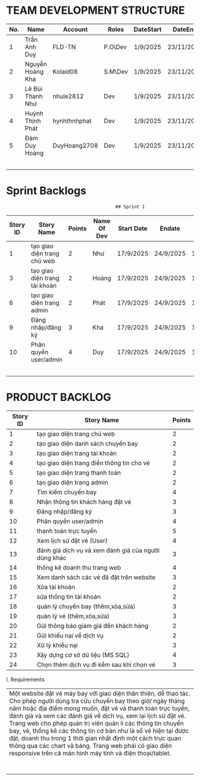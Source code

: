 # TEAM DEVELOPMENT STRUCTURE

| No. | Name               | Account       | Roles   | DateStart | DateEnd    |
|-----|--------------------|--------------|---------|-----------|------------|
| 1   | Trần Anh Duy       | FLD-TN       | P.O\Dev | 1/9/2025  | 23/11/2025 |
| 2   | Nguyễn Hoàng Kha   | Kolaid08     | S.M\Dev | 1/9/2025  | 23/11/2025 |
| 3   | Lê Bùi Thanh Như   | nhule2812    | Dev     | 1/9/2025  | 23/11/2025 |
| 4   | Huỳnh Thịnh Phát   | hynhthnhphat | Dev     | 1/9/2025  | 23/11/2025 |
| 5   | Đàm Duy Hoàng      | DuyHoang2708 | Dev     | 1/9/2025  | 23/11/2025 |
|     |      |         |       |           |         |
|     |      |         |       |           |         |
|     |      |         |       |           |         |
|     |      |         |       |           |         |
|     |      |         |       |           |         |


# Sprint Backlogs
                                             ## Sprint 1
| Story ID | Story Name                  | Points | Name Of Dev | Start Date | Endate    | Act Start Date | ActEndate  | Act Points | Notes |
|----------|-----------------------------|--------|-------------|------------|-----------|----------------|------------|------------|-------|
| 1        | tạo giao diện trang chủ web  | 2      | Như         | 17/9/2025  | 24/9/2025 | 18/9/2025      | 24/9/2025  |            |       |
| 3        | tạo giao diện trang tài khoản| 2      | Hoàng       | 17/9/2025  | 24/9/2025 | 18/9/2025      | 24/9/2025  |            |       |
| 6        | tạo giao diện trang admin    | 2      | Phát        | 17/9/2025  | 24/9/2025 | 18/9/2025      | 24/9/2025  |            |       |
| 9        | Đăng nhặp/đăng ký           | 3      | Kha         | 17/9/2025  | 24/9/2025 | 18/9/2025      | 24/9/2025  |            |       |
| 10       | Phân quyền user/admin        | 4      | Duy         | 17/9/2025  | 24/9/2025 | 18/9/2025      | 24/9/2025  |            |       |
|          |            |        |             |            |        |                |           |            |       |
|          |            |        |             |            |        |                |           |            |       |
|          |            |        |             |            |        |                |           |            |       |
|          |            |        |             |            |        |                |           |            |       |
|          |            |        |             |            |        |                |           |            |       |


# PRODUCT BACKLOG

| Story ID | Story Name                                          | Points |
|----------|-----------------------------------------------------|--------|
| 1        | tạo giao diện trang chủ web                         | 2      |
| 2        | tạo giao diện danh sách chuyến bay                  | 2      |
| 3        | tạo giao diện trang tài khoản                       | 2      |
| 4        | tạo giao diện trang điền thông tin cho vé           | 2      |
| 5        | tạo giao diện trang thanh toán                      | 2      |
| 6        | tạo giao diện trang admin                           | 2      |
| 7        | Tìm kiếm chuyến bay                                 | 4      |
| 8        | Nhận thông tin khách hàng đặt vé                    | 3      |
| 9        | Đăng nhặp/đăng ký                                   | 3      |
| 10       | Phân quyền user/admin                               | 4      |
| 11       | thanh toán trực tuyến                               | 5      |
| 12       | Xem lịch sử đặt vé (User)                           | 4      |
| 13       | đánh giá dịch vụ và xem đánh giá của người dùng khác| 3      |
| 14       | thống kê doanh thu trang web                        | 4      |
| 15       | Xem danh sách các vé đã đặt trên website            | 3      |
| 16       | Xóa tài khoản                                       | 2      |
| 17       | sửa thông tin tài khoản                             | 2      |
| 18       | quản lý chuyến bay (thêm,xóa,sửa)                   | 3      |
| 19       | quản lý vé (thêm,xóa,sửa)                           | 3      |
| 20       | Gửi thông báo giảm giá đến khách hàng               | 2      |
| 21       | Gửi khiếu nại về dịch vụ                            | 2      |
| 22       | Xử lý khiếu nại                                     | 3      |
| 23       | Xây dựng cơ sở dữ liệu (MS SQL)                     | 4      |
| 24       | Chọn thêm dịch vụ đi kềm sau khi chọn vé            | 3      |



I. Requirements

|                                                                                                                                                                                                                                                                                                                                                                                                                                                                                                                                                                                                                                                                                                                                                                                                                                                                                                                                                                                                                   |
|-------------------------------------------------------------------------------------------------------------------------------------------------------------------------------------------------------------------------------------------------------------------------------------------------------------------------------------------------------------------------------------------------------------------------------------------------------------------------------------------------------------------------------------------------------------------------------------------------------------------------------------------------------------------------------------------------------------------------------------------------------------------------------------------------------------------------------------------------------------------------------------------------------------------------------------------------------------------------------------------------------------------|
| Một website đặt vé máy bay với giao diện thân thiện, dễ thao tác. Cho phép người dùng tra cứu chuyến bay theo giờ/ ngày tháng năm hoặc địa điểm mong muốn, đặt vé và thanh toán trực tuyến, đánh giá và xem các đánh giá về dịch vụ, xem lại lịch sử đặt vé. Trang web cho phép quản trị viên quản lí các thông tin chuyến bay, vé, thống kê các thông tin cơ bản như là số vé hiện tại được đặt, doanh thu trong 1 thời gian nhất định một cách trực quan thông qua các chart và bảng. Trang web phải có giao diện responsive trên cả màn hình máy tính và điện thoại/tablet. |
|                                                                                         |  |                                                                                         |
|                                                                                         |  |                                                                                         |
|                                                                                         |
|                                                                                         |
|                                                                                         |  |                                                                                         |
|                                                                                         |  |                                                                                         |  
|                                                                                         |  |                                                                                         |       -------------------------------------------------------------------------------------------
